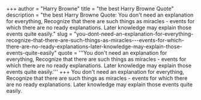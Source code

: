 +++
author = "Harry Browne"
title = "the best Harry Browne Quote"
description = "the best Harry Browne Quote: You don't need an explanation for everything, Recognize that there are such things as miracles - events for which there are no ready explanations. Later knowledge may explain those events quite easily."
slug = "you-dont-need-an-explanation-for-everything-recognize-that-there-are-such-things-as-miracles---events-for-which-there-are-no-ready-explanations-later-knowledge-may-explain-those-events-quite-easily"
quote = '''You don't need an explanation for everything, Recognize that there are such things as miracles - events for which there are no ready explanations. Later knowledge may explain those events quite easily.'''
+++
You don't need an explanation for everything, Recognize that there are such things as miracles - events for which there are no ready explanations. Later knowledge may explain those events quite easily.
